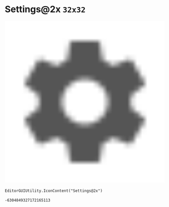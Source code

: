# Settings@2x `32x32`
<img src="/img/Settings@2x.png" width=512 height=512>

``` CSharp
EditorGUIUtility.IconContent("Settings@2x")
```
```
-6304849327172165113
```
